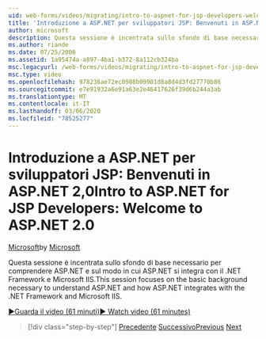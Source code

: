 ```yaml
---
uid: web-forms/videos/migrating/intro-to-aspnet-for-jsp-developers-welcome-to-aspnet-20
title: 'Introduzione a ASP.NET per sviluppatori JSP: Benvenuti in ASP.NET 2,0 | Microsoft Docs'
author: microsoft
description: Questa sessione è incentrata sullo sfondo di base necessario per comprendere ASP.NET e sul modo in cui ASP.NET si integra con il .NET Framework e Microsoft IIS.
ms.author: riande
ms.date: 07/25/2006
ms.assetid: 1a95474a-a897-4ba1-b372-8a112cb324ba
msc.legacyurl: /web-forms/videos/migrating/intro-to-aspnet-for-jsp-developers-welcome-to-aspnet-20
msc.type: video
ms.openlocfilehash: 978236ae72ec0908b09901d8a8d4d3fd27770b86
ms.sourcegitcommit: e7e91932a6e91a63e2e46417626f39d6b244a3ab
ms.translationtype: MT
ms.contentlocale: it-IT
ms.lasthandoff: 03/06/2020
ms.locfileid: "78525277"
---
```

# <a name="intro-to-aspnet-for-jsp-developers-welcome-to-aspnet-20"></a><span data-ttu-id="843ba-103">Introduzione a ASP.NET per sviluppatori JSP: Benvenuti in ASP.NET 2,0</span><span class="sxs-lookup"><span data-stu-id="843ba-103">Intro to ASP.NET for JSP Developers: Welcome to ASP.NET 2.0</span></span>

<span data-ttu-id="843ba-104">[Microsoft](https://github.com/microsoft)</span><span class="sxs-lookup"><span data-stu-id="843ba-104">by [Microsoft](https://github.com/microsoft)</span></span>

<span data-ttu-id="843ba-105">Questa sessione è incentrata sullo sfondo di base necessario per comprendere ASP.NET e sul modo in cui ASP.NET si integra con il .NET Framework e Microsoft IIS.</span><span class="sxs-lookup"><span data-stu-id="843ba-105">This session focuses on the basic background necessary to understand ASP.NET and how ASP.NET integrates with the .NET Framework and Microsoft IIS.</span></span>

[<span data-ttu-id="843ba-106">&#9654;Guarda il video (61 minuti)</span><span class="sxs-lookup"><span data-stu-id="843ba-106">&#9654; Watch video (61 minutes)</span></span>](https://channel9.msdn.com/Blogs/ASP-NET-Site-Videos/intro-to-aspnet-for-jsp-developers-welcome-to-aspnet-20)

> [!div class="step-by-step"]
> <span data-ttu-id="843ba-107">[Precedente](migrating-from-classic-asp-to-aspnet.md)
> [Successivo](intro-to-aspnet-for-jsp-developers-building-applications.md)</span><span class="sxs-lookup"><span data-stu-id="843ba-107">[Previous](migrating-from-classic-asp-to-aspnet.md)
[Next](intro-to-aspnet-for-jsp-developers-building-applications.md)</span></span>

